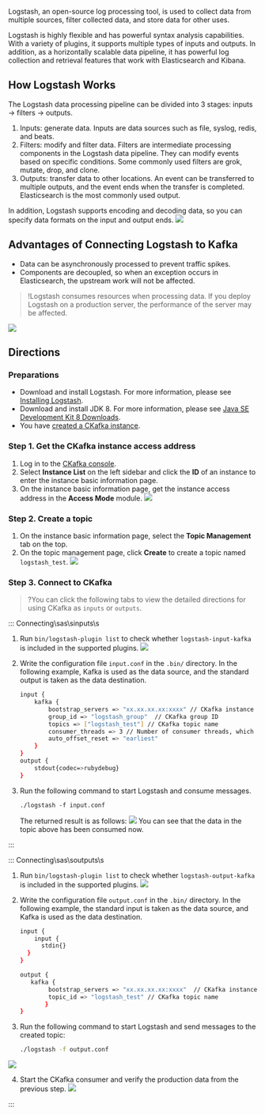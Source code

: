 Logstash, an open-source log processing tool, is used to collect data from multiple sources, filter collected data, and store data for other uses.

Logstash is highly flexible and has powerful syntax analysis capabilities. With a variety of plugins, it supports multiple types of inputs and outputs. In addition, as a horizontally scalable data pipeline, it has powerful log collection and retrieval features that work with Elasticsearch and Kibana.

## How Logstash Works

The Logstash data processing pipeline can be divided into 3 stages: inputs → filters → outputs.

1. Inputs: generate data. Inputs are data sources such as file, syslog, redis, and beats.
2. Filters: modify and filter data. Filters are intermediate processing components in the Logstash data pipeline. They can modify events based on specific conditions. Some commonly used filters are grok, mutate, drop, and clone.
3. Outputs: transfer data to other locations. An event can be transferred to multiple outputs, and the event ends when the transfer is completed. Elasticsearch is the most commonly used output.

In addition, Logstash supports encoding and decoding data, so you can specify data formats on the input and output ends.
![](https://mc.qcloudimg.com/static/img/17f1ac23a158b043091ebf48071f3a78/00.png)

## Advantages of Connecting Logstash to Kafka

- Data can be asynchronously processed to prevent traffic spikes.
- Components are decoupled, so when an exception occurs in Elasticsearch, the upstream work will not be affected.

>!Logstash consumes resources when processing data. If you deploy Logstash on a production server, the performance of the server may be affected.

![](https://mc.qcloudimg.com/static/img/bb8a396b1953ed487776281ef616a5c8/11.png)


## Directions

### Preparations

- Download and install Logstash. For more information, please see [Installing Logstash](https://www.elastic.co/guide/en/logstash/7.6/installing-logstash.html?spm=a2c4g.11186623.2.10.7d625287CKP6MX).
- Download and install JDK 8. For more information, please see [Java SE Development Kit 8 Downloads](https://www.oracle.com/java/technologies/javase/javase-jdk8-downloads.html).
- You have [created a CKafka instance](https://intl.cloud.tencent.com/document/product/597/39718).

### Step 1. Get the CKafka instance access address

1. Log in to the [CKafka console](https://console.cloud.tencent.com/ckafka).
2. Select **Instance List** on the left sidebar and click the **ID** of an instance to enter the instance basic information page.
3. On the instance basic information page, get the instance access address in the **Access Mode** module.
   ![](https://main.qcloudimg.com/raw/5905037c8e847781e495d2f202167d5c.png)

### Step 2. Create a topic

1. On the instance basic information page, select the **Topic Management** tab on the top.
2. On the topic management page, click **Create** to create a topic named `logstash_test`.
   ![](https://main.qcloudimg.com/raw/580d8f5577ea5d462f26061f7a50095c.png)

### Step 3. Connect to CKafka

>?You can click the following tabs to view the detailed directions for using CKafka as `inputs` or `outputs`.

<dx-tabs>
::: Connecting\sas\sinputs\s

1. Run `bin/logstash-plugin list` to check whether `logstash-input-kafka` is included in the supported plugins.
   ![](https://mc.qcloudimg.com/static/img/c5c876ea5ae5ce75307a5e307357e622/input1.png)

2. Write the configuration file `input.conf` in the `.bin/` directory.
   In the following example, Kafka is used as the data source, and the standard output is taken as the data destination.
   ```bash
   input {
       kafka {
           bootstrap_servers => "xx.xx.xx.xx:xxxx" // CKafka instance access address
           group_id => "logstash_group"  // CKafka group ID
           topics => ["logstash_test"] // CKafka topic name
           consumer_threads => 3 // Number of consumer threads, which is generally the same as the number of CKafka partitions
           auto_offset_reset => "earliest"
       }
   }
   output {
       stdout{codec=>rubydebug}
   }
   ```
3. Run the following command to start Logstash and consume messages.
   ```
   ./logstash -f input.conf
   ```
   
	 The returned result is as follows:
   ![](https://mc.qcloudimg.com/static/img/5c58f08f2fd0fff052cab655d00d4133/input3.png)
   You can see that the data in the topic above has been consumed now.

:::

::: Connecting\sas\soutputs\s

1. Run `bin/logstash-plugin list` to check whether `logstash-output-kafka` is included in the supported plugins.
   ![](https://mc.qcloudimg.com/static/img/c5c876ea5ae5ce75307a5e307357e622/77.png)

2. Write the configuration file `output.conf` in the `.bin/` directory.
   In the following example, the standard input is taken as the data source, and Kafka is used as the data destination.

   ```bash
   input {
       input {
         stdin{}
     }
   }
   
   output {
      kafka {
           bootstrap_servers => "xx.xx.xx.xx:xxxx"  // CKafka instance access address
           topic_id => "logstash_test" // CKafka topic name
          }
   }
   ```

3. Run the following command to start Logstash and send messages to the created topic:

   ```bash
   ./logstash -f output.conf
   ```

![](https://mc.qcloudimg.com/static/img/1f28c9cac2800e211695307e7138d812/image.png)

4. Start the CKafka consumer and verify the production data from the previous step.
![](https://mc.qcloudimg.com/static/img/ae85758a90a497235a90511770f959d2/10.png)

:::

</dx-tabs>
